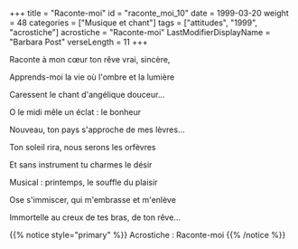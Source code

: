 +++
title = "Raconte-moi"
id = "raconte_moi_10"
date = 1999-03-20
weight = 48
categories = ["Musique et chant"]
tags = ["attitudes", "1999", "acrostiche"]
acrostiche = "Raconte-moi"
LastModifierDisplayName = "Barbara Post"
verseLength = 11
+++

Raconte à mon cœur ton rêve vrai, sincère,

Apprends-moi la vie où l'ombre et la lumière

Caressent le chant d'angélique douceur...

O le midi mêle un éclat : le bonheur

Nouveau, ton pays s'approche de mes lèvres...

Ton soleil rira, nous serons les orfèvres

Et sans instrument tu charmes le désir

Musical : printemps, le souffle du plaisir

Ose s'immiscer, qui m'embrasse et m'enlève

Immortelle au creux de tes bras, de ton rêve...

{{% notice style="primary" %}}
Acrostiche : Raconte-moi
{{% /notice %}}
